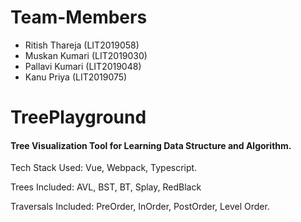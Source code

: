 # Team-Members
<ul>
  <li> Ritish Thareja (LIT2019058) </li>
  <li> Muskan Kumari  (LIT2019030) </li>
  <li> Pallavi Kumari (LIT2019048) </li>
  <li> Kanu Priya     (LIT2019075) </li>
</ul>

# TreePlayground
#### Tree Visualization Tool for Learning Data Structure and Algorithm.


Tech Stack Used: Vue, Webpack, Typescript. 

Trees Included: AVL, BST, BT, Splay, RedBlack

Traversals Included: PreOrder, InOrder, PostOrder, Level Order. 

